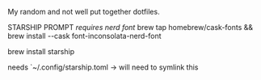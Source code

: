 My random and not well put together dotfiles. 


STARSHIP PROMPT
_requires nerd font_
brew tap homebrew/cask-fonts &&
brew install --cask font-inconsolata-nerd-font

brew install starship

needs `~/.config/starship.toml
-> will need to symlink this
